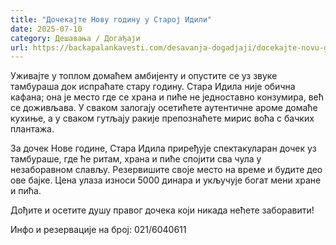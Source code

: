 ```yaml
---
title: "Дочекајте Нову годину у Старој Идили"
date: 2025-07-10
category: Дешавања / Догађаји
url: https://backapalankavesti.com/desavanja-dogadjaji/docekajte-novu-godinu-u-staroj-idili/
---
```


Уживајте у топлом домаћем амбијенту и опустите се уз звуке тамбураша док испраћате стару годину. Стара Идила није обична кафана; она је место где се храна и пиће не једноставно конзумира, већ се доживљава. У сваком залогају осетићете аутентичне ароме домаће кухиње, а у сваком гутљају ракије препознаћете мирис воћа с бачких плантажа.

За дочек Нове године, Стара Идила приређује спектакуларан дочек уз тамбураше, где ће ритам, храна и пиће спојити сва чула у незаборавном слављу. Резервишите своје место на време и будите део ове бајке. Цена улаза износи 5000 динара и укључује богат мени хране и пића.

Дођите и осетите душу правог дочека који никада нећете заборавити!

Инфо и резервације на број: 021/6040611
